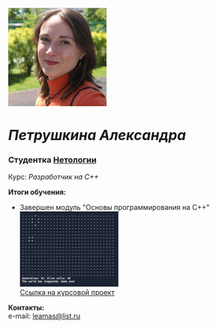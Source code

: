 ![](https://github.com/Leamas-j/About-me/blob/main/cd28eea9-16ec-4fe8-96d1-bbd5a19d86ee.jpg)
# ***Петрушкина Александра***
### Студентка [Нетологии](https://netology.ru/) 
Курс: *Разработчик на C++* 

__Итоги обучения:__
+ Завершен модуль "Основы программирования на C++"  
  ![](https://github.com/Leamas-j/About-me/blob/main/2025-01-09_14-00-11.png)  
  [Ссылка на курсовой проект](https://replit.com/@leamasj/homework#main.cpp)

__Контакты:__  
  e-mail: leamas@list.ru
